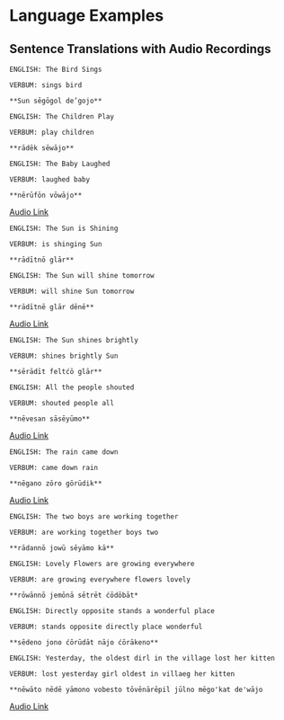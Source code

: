 # Language Examples

## Sentence Translations with Audio Recordings

```
ENGLISH: The Bird Sings

VERBUM: sings bird

**Sun sēgōgol de’gojo**
```

```
ENGLISH: The Children Play

VERBUM: play children

**rādēk sēwājo**
```

```
ENGLISH: The Baby Laughed

VERBUM: laughed baby

**nērūfōn vōwājo**
```
[Audio Link](https://voca.ro/1keLR2IOgYsW)


```
ENGLISH: The Sun is Shining

VERBUM: is shinging Sun

**rādītnō glār**
```

```
ENGLISH: The Sun will shine tomorrow

VERBUM: will shine Sun tomorrow

**rādītnē glār dēnē**
```
[Audio Link](https://voca.ro/12I9t7bBppZ7)


```
ENGLISH: The Sun shines brightly

VERBUM: shines brightly Sun

**sērādīt feltćō glār**
```

```
ENGLISH: All the people shouted

VERBUM: shouted people all

**nēvesan sāsēyūmo**
```
[Audio Link](https://voca.ro/1azsaqbgf7CI)


```
ENGLISH: The rain came down

VERBUM: came down rain

**nēgano zōro gōrūdik**
```
[Audio Link](https://voca.ro/147vIeUlIWkB)


```
ENGLISH: The two boys are working together

VERBUM: are working together boys two

**rādannō jowū sēyāmo kā**
```


```
ENGLISH: Lovely Flowers are growing everywhere

VERBUM: are growing everywhere flowers lovely

**rōwānnō jemōnā sētrēt ćōdōbāt*
```

```
ENGLISH: Directly opposite stands a wonderful place

VERBUM: stands opposite directly place wonderful

**sēdeno jono ćōrūdāt nājo ćōrākeno**
```


```
ENGLISH: Yesterday, the oldest dirl in the village lost her kitten

VERBUM: lost yesterday girl oldest in villaeg her kitten

**nēwāto nēdē yāmono vobesto tōvēnārēpil jūlno mēgo'kat de'wājo
```
[Audio Link](https://voca.ro/11Wp5hhJPuqF)

